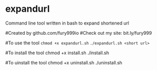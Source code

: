 # expandurl
Command line tool written in bash to expand shortened url

#Created by github.com/fury999io
#Check out my site: bit.ly/fury999

#To use the tool
```chmod +x expandurl.sh```
```./expandurl.sh <short url>```

#To install the tool
chmod +x install.sh
./install.sh

#To uinstall the tool
chmod +x uninstall.sh
./uninstall.sh
